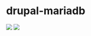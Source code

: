 # drupal-mariadb

[![](https://images.microbadger.com/badges/image/wodby/drupal-mariadb.svg)](https://microbadger.com/images/wodby/drupal-mariadb "Get your own image badge on microbadger.com")
[![](https://images.microbadger.com/badges/version/wodby/drupal-mariadb.svg)](https://microbadger.com/images/wodby/drupal-mariadb "Get your own version badge on microbadger.com")
